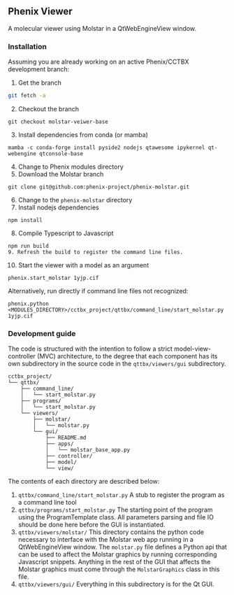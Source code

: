 ## Phenix Viewer
A molecular viewer using Molstar in a QtWebEngineView window.

### Installation
Assuming you are already working on an active Phenix/CCTBX development branch:
1. Get the branch
```sh
git fetch -a
```
2. Checkout the branch
```
git checkout molstar-veiwer-base
```
3. Install dependencies from conda (or mamba)
```
mamba -c conda-forge install pyside2 nodejs qtawesome ipykernel qt-webengine qtconsole-base
```
4. Change to Phenix modules directory
5. Download the Molstar branch
```
git clone git@github.com:phenix-project/phenix-molstar.git
```
6. Change to the `phenix-molstar` directory
7. Install nodejs dependencies
```
npm install
```
8. Compile Typescript to Javascript
```
npm run build
9. Refresh the build to register the command line files.
```
10. Start the viewer with a model as an argument
```
phenix.start_molstar 1yjp.cif
```
Alternatively, run directly if command line files not recognized:
```
phenix.python <MODULES_DIRECTORY>/cctbx_project/qttbx/command_line/start_molstar.py 1yjp.cif
```

### Development guide
The code is structured with the intention to follow a strict model-view-controller (MVC) architecture, to the degree that each component has its own subdirectory in the source code in the ```qttbx/viewers/gui``` subdirectory. 
```
cctbx_project/
└── qttbx/
    ├── command_line/
    │   └── start_molstar.py
    ├── programs/
    │   └── start_molstar.py
    └── viewers/
        ├── molstar/
        │   └── molstar.py
        └── gui/
            ├── README.md
            ├── apps/
            │   └── molstar_base_app.py
            ├── controller/
            ├── model/
            └── view/
```
The contents of each directory are described below:

1. ```qttbx/command_line/start_molstar.py``` A stub to register the program as a command line tool
2. ```qttbx/programs/start_molstar.py``` The starting point of the program using the ProgramTemplate class. All parameters parsing and file IO should be done here before the GUI is instantiated.
3. ```qttbx/viewers/molstar/``` This directory contains the python code necessary to interface with the Molstar web app running in a QtWebEngineView window. The ```molstar.py``` file defines a Python api that can be used to affect the Molstar graphics by running corresponding Javascript snippets. Anything in the rest of the GUI that affects the Molstar graphics must come through the ```MolstarGraphics``` class in this file.
4. ```qttbx/viewers/gui/``` Everything in this subdirectory is for the Qt GUI.


